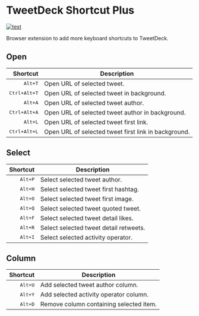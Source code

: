 # TweetDeck Shortcut Plus

[![test](https://github.com/r7kamura/tweetdeck-shortcut-plus/actions/workflows/test.yml/badge.svg)](https://github.com/r7kamura/tweetdeck-shortcut-plus/actions/workflows/test.yml)

Browser extension to add more keyboard shortcuts to TweetDeck.

## Open

|              Shortcut | Description                                          |
| --------------------: | ---------------------------------------------------- |
|      <kbd>Alt+T</kbd> | Open URL of selected tweet.                          |
| <kbd>Ctrl+Alt+T</kbd> | Open URL of selected tweet in background.            |
|      <kbd>Alt+A</kbd> | Open URL of selected tweet author.                   |
| <kbd>Ctrl+Alt+A</kbd> | Open URL of selected tweet author in background.     |
|      <kbd>Alt+L</kbd> | Open URL of selected tweet first link.               |
| <kbd>Ctrl+Alt+L</kbd> | Open URL of selected tweet first link in background. |

## Select

|         Shortcut | Description                            |
| ---------------: | -------------------------------------- |
| <kbd>Alt+P</kbd> | Select selected tweet author.          |
| <kbd>Alt+H</kbd> | Select selected tweet first hashtag.   |
| <kbd>Alt+O</kbd> | Select selected tweet first image.     |
| <kbd>Alt+Q</kbd> | Select selected tweet quoted tweet.    |
| <kbd>Alt+F</kbd> | Select selected tweet detail likes.    |
| <kbd>Alt+R</kbd> | Select selected tweet detail retweets. |
| <kbd>Alt+I</kbd> | Select selected activity operator.     |

## Column

|         Shortcut | Description                             |
| ---------------: | --------------------------------------- |
| <kbd>Alt+U</kbd> | Add selected tweet author column.       |
| <kbd>Alt+Y</kbd> | Add selected activity operator column.  |
| <kbd>Alt+D</kbd> | Remove column containing selected item. |
